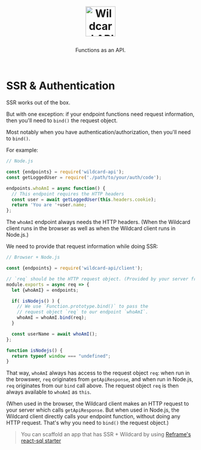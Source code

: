 <!---






    WARNING, READ THIS.
    This is a computed file. Do not edit.
    Edit `/docs/ssr-auth.template.md` instead.












    WARNING, READ THIS.
    This is a computed file. Do not edit.
    Edit `/docs/ssr-auth.template.md` instead.












    WARNING, READ THIS.
    This is a computed file. Do not edit.
    Edit `/docs/ssr-auth.template.md` instead.












    WARNING, READ THIS.
    This is a computed file. Do not edit.
    Edit `/docs/ssr-auth.template.md` instead.












    WARNING, READ THIS.
    This is a computed file. Do not edit.
    Edit `/docs/ssr-auth.template.md` instead.






-->
<h1>
  <p align="center">
    <a href="/../../#readme">
      <img src="https://github.com/reframejs/wildcard-api/raw/master/docs/images/logo-with-text.svg?sanitize=true" height=80 alt="Wildcard API"/>
    </a>
  </p>
</h1>

<p align="center">Functions as an API.</p>
&nbsp;


# SSR & Authentication

SSR works out of the box.

But with one exception:
if your endpoint functions need request information,
then you'll need to `bind()` the request object.

Most notably when you have authentication/authorization, then you'll need to `bind()`.

For example:

~~~js
// Node.js

const {endpoints} = require('wildcard-api');
const getLoggedUser = require('./path/to/your/auth/code');

endpoints.whoAmI = async function() {
  // This endpoint requires the HTTP headers
  const user = await getLoggedUser(this.headers.cookie);
  return 'You are '+user.name;
};
~~~

The `whoAmI` endpoint always needs the HTTP headers.
(When the Wildcard client runs in the browser as well as when the Wildcard client runs in Node.js.)

We need to provide that request information while doing SSR:

~~~js
// Browser + Node.js

const {endpoints} = require('wildcard-api/client');

// `req` should be the HTTP request object. (Provided by your server framework.)
module.exports = async req => {
  let {whoAmI} = endpoints;

  if( isNodejs() ) {
    // We use `Function.prototype.bind()` to pass the
    // request object `req` to our endpoint `whoAmI`.
    whoAmI = whoAmI.bind(req);
  }

  const userName = await whoAmI();
};

function isNodejs() {
  return typeof window === "undefined";
}
~~~

That way, `whoAmI` always has access to the request object `req`:
when run in the browswer,
`req` originates from `getApiResponse`,
and when run in Node.js,
`req` originates from our `bind` call above.
The request object `req` is then always available to `whoAmI` as `this`.

(When used in the browser, the Wildcard client makes an HTTP request to your server which calls `getApiResponse`.
But when used in Node.js, the Wildcard client directly calls your endpoint function, without doing any HTTP request.
That's why you need to `bind()` the request object.)

> You can scaffold an app that has SSR + Wildcard by using
> [Reframe's react-sql starter](https://github.com/reframejs/reframe/tree/master/plugins/create/starters/react-sql#readme)


<!---






    WARNING, READ THIS.
    This is a computed file. Do not edit.
    Edit `/docs/ssr-auth.template.md` instead.












    WARNING, READ THIS.
    This is a computed file. Do not edit.
    Edit `/docs/ssr-auth.template.md` instead.












    WARNING, READ THIS.
    This is a computed file. Do not edit.
    Edit `/docs/ssr-auth.template.md` instead.












    WARNING, READ THIS.
    This is a computed file. Do not edit.
    Edit `/docs/ssr-auth.template.md` instead.












    WARNING, READ THIS.
    This is a computed file. Do not edit.
    Edit `/docs/ssr-auth.template.md` instead.






-->
